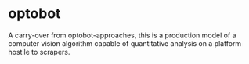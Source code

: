 # optobot
A carry-over from optobot-approaches, this is a production model of a computer vision algorithm capable of quantitative analysis on a platform hostile to scrapers.
